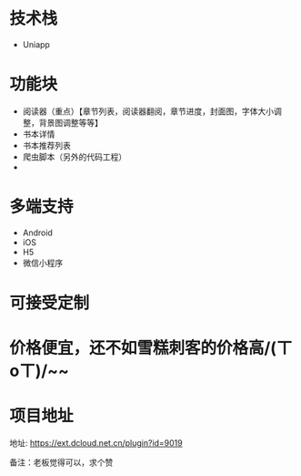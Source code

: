 # 技术栈
- Uniapp

# 功能块
- 阅读器（重点）【章节列表，阅读器翻阅，章节进度，封面图，字体大小调整，背景图调整等等】
- 书本详情
- 书本推荐列表
- 爬虫脚本（另外的代码工程）
- 
# 多端支持
- Android
- iOS
- H5
- 微信小程序

# 可接受定制
# 价格便宜，还不如雪糕刺客的价格高/(ㄒoㄒ)/~~
# 项目地址
地址:  https://ext.dcloud.net.cn/plugin?id=9019

备注：老板觉得可以，求个赞
